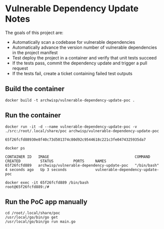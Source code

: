 # Vulnerable Dependency Update Notes

The goals of this project are:

- Automatically scan a codebase for vulnerable dependencies
- Automatically advance the version number of vulnerable dependencies in the project manifest
- Test deploy the project in a container and verify that unit tests succeed
- If the tests pass, commit the dependency update and trigger a pull request
- If the tests fail, create a ticket containing failed test outputs


## Build the container

```
docker build -t archwisp/vulnerable-dependency-update-poc .
```

## Run the container
```
docker run -it -d --name vulnerable-dependency-update-poc -v ./src:/root/.local/share/poc archwisp/vulnerable-dependency-update-poc
```

```
65f26fcfd88930e8f40c73d501374c80d92c9544618c221c3fe0474325935da7
```

```
docker ps
```

```
CONTAINER ID   IMAGE                                       COMMAND       CREATED         STATUS         PORTS     NAMES
65f26fcfd889   archwisp/vulnerable-dependency-update-poc   "/bin/bash"   4 seconds ago   Up 3 seconds             vulnerable-dependency-update-poc
```

```
docker exec -it 65f26fcfd889 /bin/bash
root@65f26fcfd889:/#
```

## Run the PoC app manually
```
cd /root/.local/share/poc
/usr/local/go/bin/go get
/usr/local/go/bin/go run main.go
```
